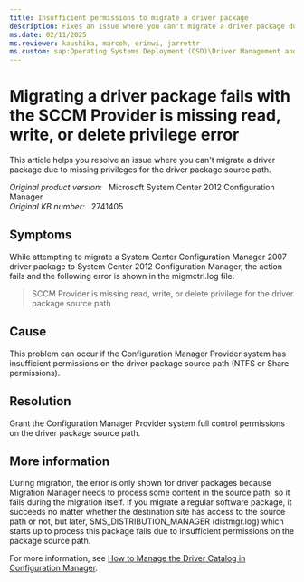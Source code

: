 ```yaml
---
title: Insufficient permissions to migrate a driver package
description: Fixes an issue where you can't migrate a driver package due to missing privileges for the driver package source path.
ms.date: 02/11/2025
ms.reviewer: kaushika, marcoh, erinwi, jarrettr
ms.custom: sap:Operating Systems Deployment (OSD)\Driver Management and Installation
---
```

# Migrating a driver package fails with the SCCM Provider is missing read, write, or delete privilege error

This article helps you resolve an issue where you can't migrate a driver package due to missing privileges for the driver package source path.

_Original product version:_ &nbsp; Microsoft System Center 2012 Configuration Manager  
_Original KB number:_ &nbsp; 2741405

## Symptoms

While attempting to migrate a System Center Configuration Manager 2007 driver package to System Center 2012 Configuration Manager, the action fails and the following error is shown in the migmctrl.log file:

> SCCM Provider is missing read, write, or delete privilege for the driver package source path

## Cause

This problem can occur if the Configuration Manager Provider system has insufficient permissions on the driver package source path (NTFS or Share permissions).

## Resolution

Grant the Configuration Manager Provider system full control permissions on the driver package source path.

## More information

During migration, the error is only shown for driver packages because Migration Manager needs to process some content in the source path, so it fails during the migration itself. If you migrate a regular software package, it succeeds no matter whether the destination site has access to the source path or not, but later, SMS_DISTRIBUTION_MANAGER (distmgr.log) which starts up to process this package fails due to insufficient permissions on the package source path.

For more information, see [How to Manage the Driver Catalog in Configuration Manager](/previous-versions/system-center/system-center-2012-R2/hh301101(v=technet.10)?redirectedfrom=MSDN).
